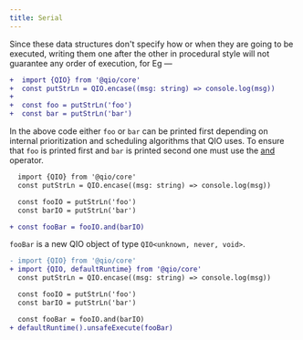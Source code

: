 ```yaml
---
title: Serial
---
```


Since these data structures don't specify how or when they are going to be executed, writing them one after the other in procedural style will not guarantee any order of execution, for Eg —

```diff
+  import {QIO} from '@qio/core'
+  const putStrLn = QIO.encase((msg: string) => console.log(msg))
+
+  const foo = putStrLn('foo')
+  const bar = putStrLn('bar')
```

In the above code either `foo` or `bar` can be printed first depending on internal prioritization and scheduling algorithms that QIO uses. To ensure that `foo` is printed first and `bar` is printed second one must use the [and] operator.

```diff
  import {QIO} from '@qio/core'
  const putStrLn = QIO.encase((msg: string) => console.log(msg))

  const fooIO = putStrLn('foo')
  const barIO = putStrLn('bar')

+ const fooBar = fooIO.and(barIO)
```

`fooBar` is a new QIO object of type `QIO<unknown, never, void>`.

```diff
- import {QIO} from '@qio/core'
+ import {QIO, defaultRuntime} from '@qio/core'
  const putStrLn = QIO.encase((msg: string) => console.log(msg))

  const fooIO = putStrLn('foo')
  const barIO = putStrLn('bar')

  const fooBar = fooIO.and(barIO)
+ defaultRuntime().unsafeExecute(fooBar)
```

[and]: https://tusharmath.com/qio/classes/qio.html#and
